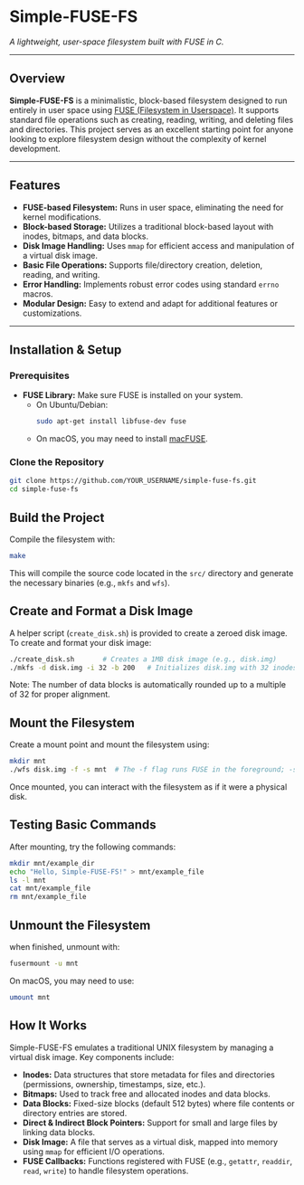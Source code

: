 # Simple-FUSE-FS

*A lightweight, user-space filesystem built with FUSE in C.*

---

## Overview

**Simple-FUSE-FS** is a minimalistic, block-based filesystem designed to run entirely in user space using [FUSE (Filesystem in Userspace)](https://libfuse.github.io/). It supports standard file operations such as creating, reading, writing, and deleting files and directories. This project serves as an excellent starting point for anyone looking to explore filesystem design without the complexity of kernel development.

---

## Features

- **FUSE-based Filesystem:** Runs in user space, eliminating the need for kernel modifications.
- **Block-based Storage:** Utilizes a traditional block-based layout with inodes, bitmaps, and data blocks.
- **Disk Image Handling:** Uses `mmap` for efficient access and manipulation of a virtual disk image.
- **Basic File Operations:** Supports file/directory creation, deletion, reading, and writing.
- **Error Handling:** Implements robust error codes using standard `errno` macros.
- **Modular Design:** Easy to extend and adapt for additional features or customizations.

---

## Installation & Setup

### Prerequisites

- **FUSE Library:** Make sure FUSE is installed on your system.
  - On Ubuntu/Debian:  
    ```sh
    sudo apt-get install libfuse-dev fuse
    ```
  - On macOS, you may need to install [macFUSE](https://osxfuse.github.io/).

### Clone the Repository

```sh
git clone https://github.com/YOUR_USERNAME/simple-fuse-fs.git
cd simple-fuse-fs
```

## Build the Project
Compile the filesystem with:

```sh
make
```

This will compile the source code located in the `src/` directory and generate the necessary binaries (e.g., `mkfs` and `wfs`).

## Create and Format a Disk Image
A helper script (`create_disk.sh`) is provided to create a zeroed disk image. To create and format your disk image:

```sh
./create_disk.sh       # Creates a 1MB disk image (e.g., disk.img)
./mkfs -d disk.img -i 32 -b 200   # Initializes disk.img with 32 inodes and 200 data blocks
```

Note: The number of data blocks is automatically rounded up to a multiple of 32 for proper alignment.

## Mount the Filesystem
Create a mount point and mount the filesystem using:

```sh
mkdir mnt
./wfs disk.img -f -s mnt  # The -f flag runs FUSE in the foreground; -s disables multithreading
```

Once mounted, you can interact with the filesystem as if it were a physical disk.

## Testing Basic Commands
After mounting, try the following commands:

```sh
mkdir mnt/example_dir
echo "Hello, Simple-FUSE-FS!" > mnt/example_file
ls -l mnt
cat mnt/example_file
rm mnt/example_file
```

## Unmount the Filesystem
when finished, unmount with:

```sh
fusermount -u mnt
```

On macOS, you may need to use:

```sh
umount mnt
```

## How It Works
Simple-FUSE-FS emulates a traditional UNIX filesystem by managing a virtual disk image. Key components include:

- **Inodes:** Data structures that store metadata for files and directories (permissions, ownership, timestamps, size, etc.).
- **Bitmaps:** Used to track free and allocated inodes and data blocks.
- **Data Blocks:** Fixed-size blocks (default 512 bytes) where file contents or directory entries are stored.
- **Direct & Indirect Block Pointers:** Support for small and large files by linking data blocks.
- **Disk Image:** A file that serves as a virtual disk, mapped into memory using `mmap` for efficient I/O operations.
- **FUSE Callbacks:** Functions registered with FUSE (e.g., `getattr`, `readdir`, `read`, `write`) to handle filesystem operations.

